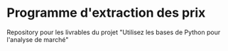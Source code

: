 # Programme d'extraction des prix
Repository pour les livrables du projet "Utilisez les bases de Python pour l'analyse de marché"
